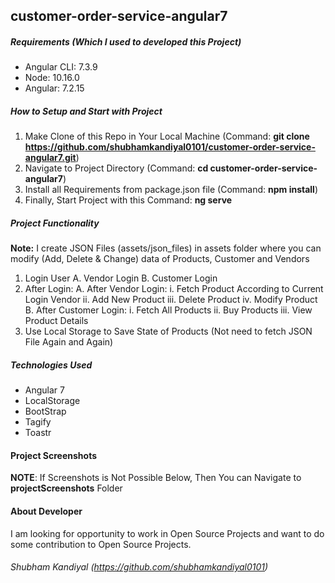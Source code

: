 ## customer-order-service-angular7

##### **Requirements (Which I used to developed this Project)**
* Angular CLI: 7.3.9
* Node: 10.16.0
* Angular: 7.2.15


##### **How to Setup and Start with Project**
1. Make Clone of this Repo in Your Local Machine (Command: __git clone https://github.com/shubhamkandiyal0101/customer-order-service-angular7.git__) 
2. Navigate to Project Directory (Command: __cd customer-order-service-angular7__)
3. Install all Requirements from package.json file (Command: __npm install__)
4. Finally, Start Project with this Command: __ng serve__ 

##### **Project Functionality**

__Note:__ I create JSON Files (assets/json_files) in assets folder where you can modify (Add, Delete & Change) data of Products, Customer and Vendors

1. Login User
	A. Vendor Login
	B. Customer Login 
2. After Login:
	A. After Vendor Login:
		i. Fetch Product According to Current Login Vendor 
		ii. Add New Product
		iii. Delete Product
		iv. Modify Product
	B. After Customer Login:
		i. Fetch All Products
		ii. Buy Products
		iii. View Product Details
3. Use Local Storage to Save State of Products (Not need to fetch JSON File Again and Again)

##### **Technologies Used**
* Angular 7
* LocalStorage
* BootStrap
* Tagify
* Toastr

#### **Project Screenshots**

__NOTE__: If Screenshots is Not Possible Below, Then You can Navigate to __projectScreenshots__ Folder 

#### **About Developer**

I am looking for opportunity to work in Open Source Projects and want to do some contribution to Open Source Projects. 


###### Shubham Kandiyal (https://github.com/shubhamkandiyal0101)
